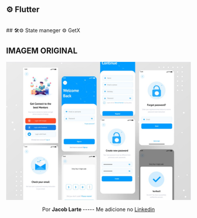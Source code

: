 

 ## ⚙ Flutter 
 <br>
 ## 🛠⚙ State maneger
 ⚙ GetX <br>

  ## IMAGEM ORIGINAL
 ![ezgif.com-gif-maker](https://github.com/Jacob-dvlp/applogin/blob/master/ezgif.com-gif-maker.jpg)



<p align=center > Por  <b> Jacob Larte </b>  ----- Me adicione no <a href="https://www.linkedin.com/in/jacob-lartes/">Linkedin</a> </p>
